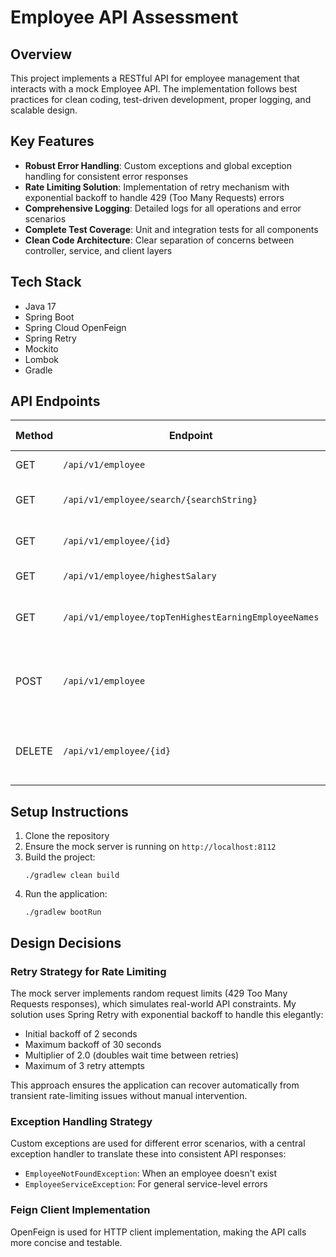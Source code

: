 # Employee API Assessment

## Overview

This project implements a RESTful API for employee management that interacts with a mock Employee API. The implementation follows best practices for clean coding, test-driven development, proper logging, and scalable design.

## Key Features

- **Robust Error Handling**: Custom exceptions and global exception handling for consistent error responses
- **Rate Limiting Solution**: Implementation of retry mechanism with exponential backoff to handle 429 (Too Many Requests) errors
- **Comprehensive Logging**: Detailed logs for all operations and error scenarios
- **Complete Test Coverage**: Unit and integration tests for all components
- **Clean Code Architecture**: Clear separation of concerns between controller, service, and client layers

## Tech Stack

- Java 17
- Spring Boot
- Spring Cloud OpenFeign
- Spring Retry
- Mockito
- Lombok
- Gradle

## API Endpoints

| Method | Endpoint | Request Body | Response | Description |
|--------|----------|-------------|----------|-------------|
| GET | `/api/v1/employee` | None | List of employees | Get all employees |
| GET | `/api/v1/employee/search/{searchString}` | None | List of employees | Search employees by name |
| GET | `/api/v1/employee/{id}` | None | Employee | Get employee by ID |
| GET | `/api/v1/employee/highestSalary` | None | Integer | Get highest salary |
| GET | `/api/v1/employee/topTenHighestEarningEmployeeNames` | None | List of employee names | Get top 10 highest earning employees |
| POST | `/api/v1/employee` | `{"name": "John Doe", "salary": 85000, "age": 28, "title": "Developer"}` | Employee | Create new employee |
| DELETE | `/api/v1/employee/{id}` | `{id}` | Success message with Employee Name | Delete employee by ID |


## Setup Instructions

1. Clone the repository
2. Ensure the mock server is running on `http://localhost:8112`
3. Build the project:
   ```
   ./gradlew clean build
   ```
4. Run the application:
   ```
   ./gradlew bootRun
   ```


## Design Decisions

### Retry Strategy for Rate Limiting

The mock server implements random request limits (429 Too Many Requests responses), which simulates real-world API constraints. My solution uses Spring Retry with exponential backoff to handle this elegantly:

- Initial backoff of 2 seconds
- Maximum backoff of 30 seconds
- Multiplier of 2.0 (doubles wait time between retries)
- Maximum of 3 retry attempts

This approach ensures the application can recover automatically from transient rate-limiting issues without manual intervention.

### Exception Handling Strategy

Custom exceptions are used for different error scenarios, with a central exception handler to translate these into consistent API responses:

- `EmployeeNotFoundException`: When an employee doesn't exist
- `EmployeeServiceException`: For general service-level errors

### Feign Client Implementation

OpenFeign is used for HTTP client implementation, making the API calls more concise and testable.

